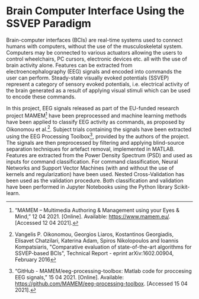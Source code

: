 # Brain Computer Interface Using the SSVEP Paradigm

Brain-computer interfaces (BCIs) are real-time systems used to connect humans with computers, without the use of the musculoskeletal system. Computers may be connected to various actuators allowing the users to control wheelchairs, PC cursors, electronic devices etc. all with the use of brain activity alone. Features can be extracted from electroencephalography (EEG) signals and encoded into commands the user can perform. Steady-state visually evoked potentials (SSVEP) represent a category of sensory evoked potentials, i.e. electrical activity of the brain generated as a result of applying visual stimuli which can be used to encode these commands.

In this project, EEG signals released as part of the EU-funded research project MAMEM[^1] have been preprocessed and machine learning methods have been applied to classify EEG activity as commands, as proposed by Oikonomou et al.[^2]. Subject trials containing the signals have been extracted using the EEG Processing Toolbox[^3], provided by the authors of the project. The signals are then preprocessed by filtering and applying blind-source separation techniques for artefact removal, implemented in MATLAB. Features are extracted from the Power Density Spectrum (PSD) and used as inputs for command classification. For command classification, Neural Networks and Support Vector Machines (with and without the use of kernels and regularization) have been used. Nested Cross-Validation has been used as the validation procedure. Both classification and validation have been performed in Jupyter Notebooks using the Python library Scikit-learn.

[^1]: “MAMEM – Multimedia Authoring & Management using your Eyes & Mind,” 12 04 2021. [Online]. Available: https://www.mamem.eu/. [Accessed 12 04 2021].

[^2]: Vangelis P. Oikonomou, Georgios Liaros, Kostantinos Georgiadis, Elisavet Chatzilari, Katerina Adam, Spiros Nikolopoulos and Ioannis Kompatsiaris, "Comparative evaluation of state-of-the-art algorithms for SSVEP-based BCIs", Technical Report - eprint arXiv:1602.00904, February 2016

[^3]: “GitHub - MAMEM/eeg-processing-toolbox: Matlab code for proccesing EEG signals,” 15 04 2021. [Online]. Available: https://github.com/MAMEM/eeg-processing-toolbox. [Accessed 15 04 2021].
